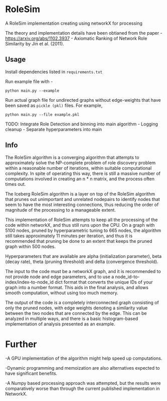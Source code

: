 # RoleSim
A RoleSim implementation creating using networkX for processing

The theory and implementation details have been obtianed from the paper - https://arxiv.org/abs/1102.3937 - Axiomatic Ranking of Network Role Similarity by Jin et al. (2011).

## Usage

Install dependencies listed in `requirements.txt`

Run example file with -

`python main.py --example`

Run actual graph file for undirected graphs without edge-weights that have been saved as `pickle (pkl)` files. For example,

`python main.py --file example.pkl` 

TODO: Integrate Role Detection and binning into main algorithm - Logging cleanup - Separate hyperparameters into main

## Info

The RoleSim algorithm is a converging algorithm that attempts to approximately solve the NP-complete problem of role discovery problem within a reasonable number of iterations, within suitable computational complexity. In spite of operating this way, there is still a massive number of computations involved in creating an n * n matrix, and the process often times out.

The Iceberg RoleSim algorithm is a layer on top of the RoleSim algorithm that prunes out unimportant and unrelated nodepairs to identify nodes that seem to have the most interesting connections, thus reducing the order of magnitude of the processing to a manageable extent.

This implementation of RoleSim attempts to keep all the processing of the code within networkX, and thus still runs upon the CPU. On a graph with 5100 nodes, pruned by hyperparametric tuning to 665 nodes, the algorithm still takes approximately 11 minutes per iteration, and thus it is recommended that pruning be done to an extent that keeps the pruned graph within 500 nodes.

Hyperparameters that are available are alpha (initialization parameter), beta (decay rate), theta (pruning threshold) and delta (convergence threshold). 

The input to the code must be a networkX graph, and it is recommended to not provide node and edge parameters, and to use a node_id-to-index/index-to-node_id dict format that converts the unique IDs of your graph into a number format. This aids in the final analysis, and allows smooth computation, without using too much memory.

The output of the code is a completely interconnected graph consisting of only the pruned nodes, with edge weights denoting a similarity value between the two nodes that are connected by the edge. This can be analyzed in multiple ways, and there is a basic histogram-based implementation of analysis presented as an example.

# Further

-A GPU implementation of the algorithm might help speed up computations.

-Dynamic programming and memoization are also alternatives expected to have significant benefits.

-A Numpy based processing approach was attempted, but the results were comparatively worse than through the current published implementation in NetworkX.
